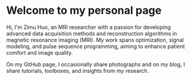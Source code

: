 # Welcome to my personal page 

Hi, I'm Zimu Huo, an MRI researcher with a passion for developing advanced data acquisition methods and reconstruction algorithms in magnetic resonance imaging (MRI). My work spans optimization, signal modeling, and pulse sequence programming, aiming to enhance patient comfort and image quality. 

On my GitHub page, I occasionally share photographs and on my blog, I share tutorials, toolboxes, and insights from my research. 


